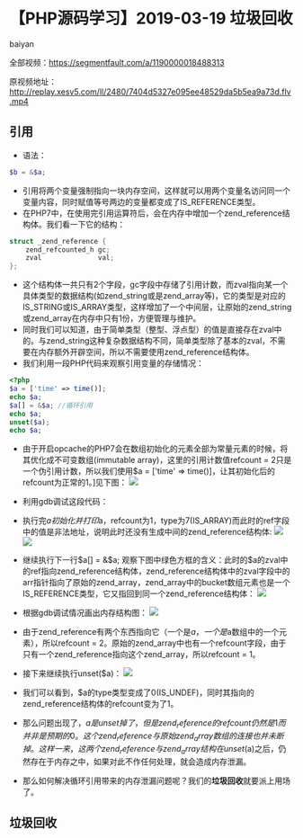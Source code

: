 # **【PHP源码学习】2019-03-19 垃圾回收**
baiyan

全部视频：https://segmentfault.com/a/1190000018488313

原视频地址：http://replay.xesv5.com/ll/2480/7404d5327e095ee48529da5b5ea9a73d.flv.mp4

## 引用
 - 语法：
```php
$b = &$a;
```
 - 引用将两个变量强制指向一块内存空间，这样就可以用两个变量名访问同一个变量内容，同时赋值等号两边的变量都变成了IS_REFERENCE类型。
 - 在PHP7中，在使用完引用运算符后，会在内存中增加一个zend_reference结构体。我们看一下它的结构：
```c
struct _zend_reference {
	zend_refcounted_h gc;
	zval              val;
};
```
 - 这个结构体一共只有2个字段，gc字段中存储了引用计数，而zval指向某一个具体类型的数据结构(如zend_string或是zend_array等)，它的类型是对应的IS_STRING或IS_ARRAY类型，这样增加了一个中间层，让原始的zend_string或zend_array在内存中只有1份，方便管理与维护。
 - 同时我们可以知道，由于简单类型（整型、浮点型）的值是直接存在zval中的。与zend_string这种复杂数据结构不同，简单类型除了基本的zval，不需要在内存额外开辟空间，所以不需要使用zend_reference结构体。
 - 我们利用一段PHP代码来观察引用变量的存储情况：
```php
<?php
$a = ['time' => time()];
echo $a;
$a[] = &$a; //循环引用
echo $a;
unset($a);
echo $a;
```
 - 由于开启opcache的PHP7会在数组初始化的元素全部为常量元素的时候，将其优化成不可变数组(immutable array)，这里的引用计数值refcount = 2只是一个伪引用计数，所以我们使用$a = ['time' => time()]，让其初始化后的refcount为正常的1。]见下图：
![](http://pq370w15r.bkt.clouddn.com/notebook/2019/4/25/1556155029205.png)
 - 利用gdb调试这段代码：
 - 执行完$a初始化并打印$a，refcount为1，type为7(IS_ARRAY)而此时的ref字段中的值是非法地址，说明此时还没有生成中间的zend_reference结构体:
![](http://pq370w15r.bkt.clouddn.com/notebook/2019/4/25/1556155622890.png)
![](http://pq370w15r.bkt.clouddn.com/notebook/2019/4/25/1556156877674.png)

 - 继续执行下一行$a[] = &$a; 观察下图中绿色方框的含义：此时的$a的zval中的ref指向zend_reference结构体，zend_reference结构体中的zval字段中的arr指针指向了原始的zend_array，zend_array中的bucket数组元素也是一个IS_REFERENCE类型，它又指回到同一个zend_reference结构体：
![](http://pq370w15r.bkt.clouddn.com/notebook/2019/4/25/1556158581866.png)
 - 根据gdb调试情况画出内存结构图：
![](http://pq370w15r.bkt.clouddn.com/notebook/2019/4/25/1556159268480.png)
 - 由于zend_reference有两个东西指向它（一个是$a，一个是$a数组中的一个元素），所以refcount = 2。原始的zend_array中也有一个refcount字段，由于只有一个zend_reference指向这个zend_array，所以refcount = 1。
 - 接下来继续执行unset($a)：
![](http://pq370w15r.bkt.clouddn.com/notebook/2019/4/25/1556159550645.png)
 - 我们可以看到，$a的type类型变成了0(IS_UNDEF)，同时其指向的zend_reference结构体的refcount变为了1。
 - 那么问题出现了，$a是unset掉了，但是zend_reference的refcount仍然是1而并非是预期的0。这个zend_reference与原始zend_array数组的连接也并未断掉。这样一来，这两个zend_reference与zend_array结构在unset($a)之后，仍然存在于内存之中，如果对此不作任何处理，就会造成内存泄漏。
 - 那么如何解决循环引用带来的内存泄漏问题呢？我们的**垃圾回收**就要派上用场了。
## 垃圾回收